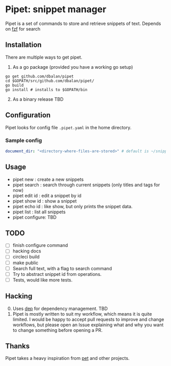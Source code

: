 # Pipet: snippet manager

Pipet is a set of commands to store and retrieve snippets of text. Depends on
[fzf](https://github.com/junegunn/fzf) for search

## Installation
There are multiple ways to get pipet.
1. As a go package (provided you have a working go setup)
```
go get github.com/dbalan/pipet
cd $GOPATH/src/github.com/dbalan/pipet/
go build
go install # installs to $GOPATH/bin
```

2. As a binary release
TBD


## Configuration
Pipet looks for config file `.pipet.yaml` in the home directory.

### Sample config
```yaml
document_dir: "<directory-where-files-are-stored>" # default is ~/snippets
```

## Usage
  - pipet new : create a new snippets
  - pipet search : search through current snippets (only titles and tags for now)
  - pipet edit id : edit a snippet by id
  - pipet show id : show a snippet
  - pipet echo id : like show, but only prints the snippet data.
  - pipet list : list all snippets
  - pipet configure: TBD

## TODO
  - [ ] finish configure command
  - [ ] hacking docs
  - [ ] circleci build
  - [ ] make public
  - [ ] Search full text, with a flag to search command
  - [ ] Try to abstract snippet id from operations.
  - [ ] Tests, would like more tests.

## Hacking
0. Uses [dep]() for dependency management. TBD
1. Pipet is mostly written to suit my workflow, which means it is quite limited.
   I would be happy to accept pull requests to improve and change workflows, but
   please open an Issue explaining what and why you want to change something
   before opening a PR.

## Thanks
Pipet takes a heavy inspiration from [pet](https://github.com/knqyf263/pet) and other projects.

